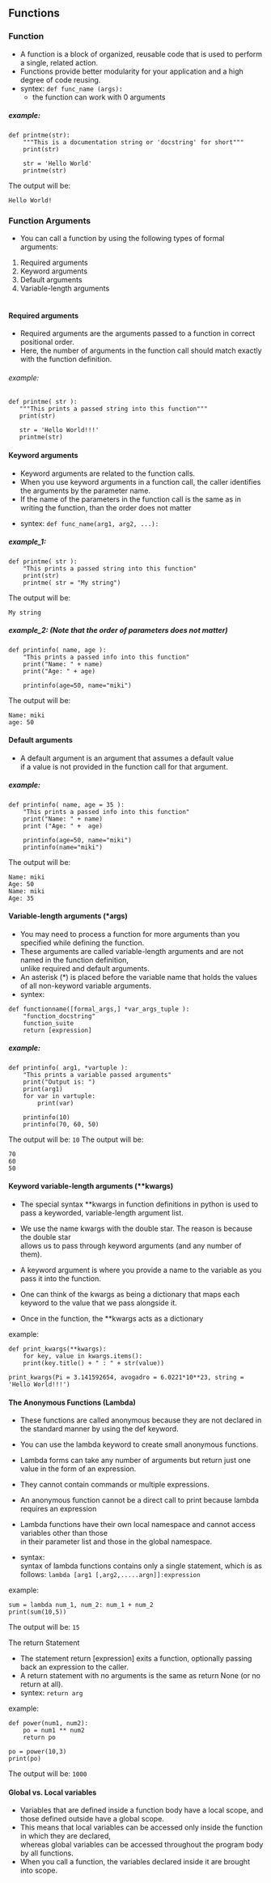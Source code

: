 ## Functions

### Function
- A function is a block of organized, reusable code that is used to perform a single, related action. 
- Functions provide better modularity for your application and a high degree of code reusing.
- syntex: `def func_name (args):`<br>
  - the function can work with 0 arguments

##### example:
```
def printme(str):
	"""This is a documentation string or 'docstring' for short"""
	print(str)
			
	str = 'Hello World'
	printme(str)
```
The output will be:
```
Hello World!
```
	
### Function Arguments
- You can call a function by using the following types of formal arguments:

1. Required arguments<br>
2. Keyword arguments<br>
3. Default arguments<br>
4. Variable-length arguments<br><br>

#### Required arguments
- Required arguments are the arguments passed to a function in correct positional order.
- Here, the number of arguments in the function call should match exactly with the function definition.

###### example:	
```
def printme( str ):
   """This prints a passed string into this function"""
   print(str)
				
   str = 'Hello World!!!'
   printme(str)
```


#### Keyword arguments
  - Keyword arguments are related to the function calls.
  - When you use keyword arguments in a function call, the caller identifies the arguments by the parameter name.
  - If the name of the parameters in the function call is the same as in writing the function, than the order does not matter
*	syntex:	`def func_name(arg1, arg2, ...):`

##### example_1:
```
def printme( str ):
	"This prints a passed string into this function"
	print(str)
	printme( str = "My string")
```
The output will be: 
```
My string
```
	
##### example_2: (Note that the order of parameters does not matter)
```
def printinfo( name, age ):
	"This prints a passed info into this function"
	print("Name: " + name)
	print("Age: " + age)

	printinfo(age=50, name="miki")
```
The output will be:
```
Name: miki
age: 50
```


#### Default arguments
  - A default argument is an argument that assumes a default value<br>
  if a value is not provided in the function call for that argument.

##### example:
```
def printinfo( name, age = 35 ):
	"This prints a passed info into this function"
	print("Name: " + name)
	print ("Age: " +  age)

	printinfo(age=50, name="miki")
	printinfo(name="miki")
```
The output will be:
```
Name: miki
Age: 50
Name: miki
Age: 35
```

#### Variable-length arguments (*args)
  - You may need to process a function for more arguments than you specified while defining the function.
  - These arguments are called variable-length arguments and are not named in the function definition,<br>
	unlike required and default arguments.
- An asterisk (*) is placed before the variable name that holds the values of all non-keyword variable arguments.
- syntex:
```
def functionname([formal_args,] *var_args_tuple ):
	"function_docstring"
	function_suite
	return [expression]
```

##### example:
```
def printinfo( arg1, *vartuple ):
	"This prints a variable passed arguments"
	print("Output is: ")
	print(arg1)
	for var in vartuple:
		print(var)
		
	printinfo(10)
	printinfo(70, 60, 50)
```
The output will be: `10`
The output will be:
```
70
60
50
```

#### Keyword variable-length arguments (**kwargs)
- The special syntax **kwargs in function definitions in python is used to pass a keyworded, variable-length argument list.
- We use the name kwargs with the double star. The reason is because the double star<br>
allows us to pass through keyword arguments (and any number of them).

- A keyword argument is where you provide a name to the variable as you pass it into the function.
- One can think of the kwargs as being a dictionary that maps each keyword to the value that we pass alongside it. 
- Once in the function, the **kwargs acts as a dictionary

example:
```
def print_kwargs(**kwargs):
	for key, value in kwargs.items():
	print(key.title() + " : " + str(value))

print_kwargs(Pi = 3.141592654, avogadro = 6.0221*10**23, string = 'Hello World!!!')
```


#### The Anonymous Functions (Lambda)
- These functions are called anonymous because they are not declared in the standard manner by using the def keyword. 
- You can use the lambda keyword to create small anonymous functions.
- Lambda forms can take any number of arguments but return just one value in the form of an expression. 
- They cannot contain commands or multiple expressions.
- An anonymous function cannot be a direct call to print because lambda requires an expression

- Lambda functions have their own local namespace and cannot access variables other than those<br>
	in their parameter list and those in the global namespace.
	
- syntax:<br>syntax of lambda functions contains only a single statement, which is as follows:
`lambda [arg1 [,arg2,.....argn]]:expression`

example:
```
sum = lambda num_1, num_2: num_1 + num_2
print(sum(10,5))
```
	
The output will be: `15`


The return Statement
- The statement return [expression] exits a function, optionally passing back an expression to the caller. 
- A return statement with no arguments is the same as return None (or no return at all).
- syntex: `return arg`

example:
```
def power(num1, num2):
	po = num1 ** num2
	return po
				
po = power(10,3)
print(po)
```
The output will be: `1000`


#### Global vs. Local variables
- Variables that are defined inside a function body have a local scope, and those defined outside have a global scope.
- This means that local variables can be accessed only inside the function in which they are declared,<br>
 whereas global variables can be accessed throughout the program body by all functions. 
- When you call a function, the variables declared inside it are brought into scope.
